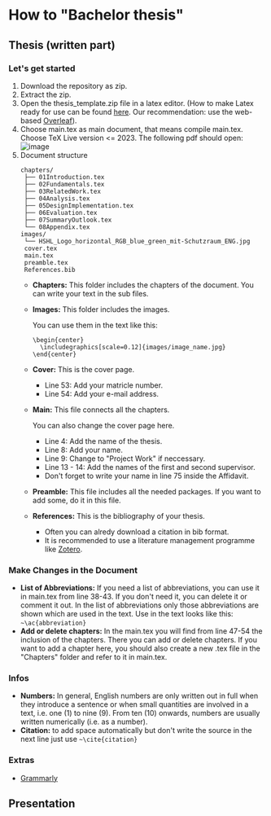 # How to "Bachelor thesis"

## Thesis (written part)

### Let's get started
1. Download the repository as zip.
2. Extract the zip.
3. Open the thesis_template.zip file in a latex editor. (How to make Latex ready for use can be found [here](https://www.wwu.edu/faculty/curgus/Courses/LaTeX/Getting_Started_with_LaTeX.html). Our recommendation: use the web-based [Overleaf](https://www.overleaf.com/latex/templates/bachelorthesis-hshl/bydmpbhxfqgq)).
4. Choose main.tex as main document, that means compile main.tex. Choose TeX Live version <= 2023. The following pdf should open:
![image](https://user-images.githubusercontent.com/43642275/231692705-7359fac9-0975-472b-873a-22be89630f31.png)
5. Document structure
   ```
   chapters/
    ├── 01Introduction.tex
    ├── 02Fundamentals.tex
    ├── 03RelatedWork.tex
    ├── 04Analysis.tex
    ├── 05DesignImplementation.tex
    ├── 06Evaluation.tex
    ├── 07SummaryOutlook.tex
    └── 08Appendix.tex
   images/
    └── HSHL_Logo_horizontal_RGB_blue_green_mit-Schutzraum_ENG.jpg
    cover.tex
    main.tex
    preamble.tex
    References.bib
    ```
   - **Chapters:** This folder includes the chapters of the document. You can write your text in the sub files.
   - **Images:** This folder includes the images.
     
      You can use them in the text like this:
       ```
       \begin{center}
	     \includegraphics[scale=0.12]{images/image_name.jpg}
       \end{center}
       ```
   - **Cover:** This is the cover page.
     - Line 53: Add your matricle number.
     - Line 54: Add your e-mail address. 
   - **Main:** This file connects all the chapters.

     You can also change the cover page here.
     - Line 4: Add the name of the thesis.
     - Line 8: Add your name.
     - Line 9: Change to "Project Work" if neccessary.
     - Line 13 - 14: Add the names of the first and second supervisor.
     - Don't forget to write your name in line 75 inside the Affidavit.
    - **Preamble:** This file includes all the needed packages. If you want to add some, do it in this file.
    - **References:** This is the bibliography of your thesis.
      - Often you can alredy download a citation in bib format.
      - It is recommended to use a literature management programme like [Zotero](https://www.zotero.org/).

### Make Changes in the Document
- **List of Abbreviations:** If you need a list of abbreviations, you can use it in main.tex from line 38-43. If you don't need it, you can delete it or comment it out.
In the list of abbreviations only those abbreviations are shown which are used in the text. Use in the text looks like this: ```~\ac{abbreviation}```
- **Add or delete chapters:** In the main.tex you will find from line 47-54 the inclusion of the chapters. There you can add or delete chapters. If you want to add a chapter here, you should also create a new .tex file in the "Chapters" folder and refer to it in main.tex.

### Infos
- **Numbers:** In general, English numbers are only written out in full when they introduce a sentence or when small quantities are involved in a text, i.e. one (1) to nine (9). From ten (10) onwards, numbers are usually written numerically (i.e. as a number).
- **Citation:** to add space automatically but don't write the source in the next line just use ``` ~\cite{citation} ```

### Extras
- [Grammarly](https://app.grammarly.com/)

## Presentation

